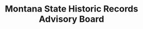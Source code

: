 ---
layout: repo
title: "Montana State Historic Records Advisory Board"
id: 16462
permalink: repos/16462/
---